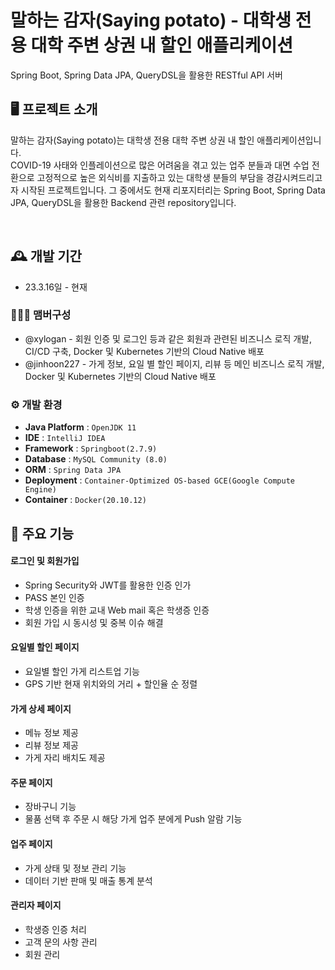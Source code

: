 # 말하는 감자(Saying potato) - 대학생 전용 대학 주변 상권 내 할인 애플리케이션
Spring Boot, Spring Data JPA, QueryDSL을 활용한 RESTful API 서버

## 🖥️ 프로젝트 소개
말하는 감자(Saying potato)는 대학생 전용 대학 주변 상권 내 할인 애플리케이션입니다.    
COVID-19 사태와 인플레이션으로 많은 어려움을 겪고 있는 업주 분들과
대면 수업 전환으로 고정적으로 높은 외식비를 지출하고 있는 대학생 분들의 부담을 경감시켜드리고자 시작된 프로젝트입니다.
그 중에서도 현재 리포지터리는 Spring Boot, Spring Data JPA, QueryDSL을 활용한 Backend 관련 repository입니다.

<br>

## 🕰️ 개발 기간
* 23.3.16일 - 현재

### 🧑‍🤝‍🧑 맴버구성
- @xylogan - 회원 인증 및 로그인 등과 같은 회원과 관련된 비즈니스 로직 개발, CI/CD 구축, Docker 및 Kubernetes 기반의 Cloud Native 배포 
- @jinhoon227 - 가게 정보, 요일 별 할인 페이지, 리뷰 등 메인 비즈니스 로직 개발, Docker 및 Kubernetes 기반의 Cloud Native 배포

### ⚙️ 개발 환경
- **Java Platform** : `OpenJDK 11`
- **IDE** : `IntelliJ IDEA`
- **Framework** : `Springboot(2.7.9)`
- **Database** : `MySQL Community (8.0)`
- **ORM** : `Spring Data JPA`
- **Deployment** : `Container-Optimized OS-based GCE(Google Compute Engine)`
- **Container** : `Docker(20.10.12)`

## 📌 주요 기능
#### 로그인 및 회원가입
- Spring Security와 JWT를 활용한 인증 인가
- PASS 본인 인증
- 학생 인증을 위한 교내 Web mail 혹은 학생증 인증
- 회원 가입 시 동시성 및 중복 이슈 해결

#### 요일별 할인 페이지
- 요일별 할인 가게 리스트업 기능
- GPS 기반 현재 위치와의 거리 + 할인율 순 정렬 

#### 가게 상세 페이지
- 메뉴 정보 제공
- 리뷰 정보 제공
- 가게 자리 배치도 제공

#### 주문 페이지
- 장바구니 기능
- 물품 선택 후 주문 시 해당 가게 업주 분에게 Push 알람 기능

#### 업주 페이지
- 가게 상태 및 정보 관리 기능
- 데이터 기반 판매 및 매출 통계 분석

#### 관리자 페이지
- 학생증 인증 처리
- 고객 문의 사항 관리
- 회원 관리
